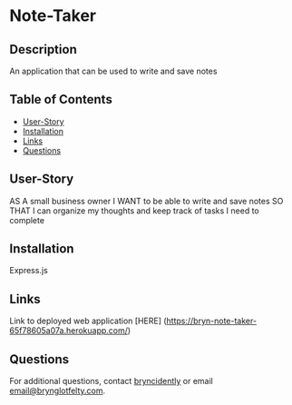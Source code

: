 # Note-Taker

## Description
An application that can be used to write and save notes

## Table of Contents

- [User-Story](#user-story)
- [Installation](#installation)
- [Links](#links)
- [Questions](#questions)

## User-Story

AS A small business owner
I WANT to be able to write and save notes
SO THAT I can organize my thoughts and keep track of tasks I need to complete

## Installation

Express.js

## Links

Link to deployed web application [HERE] (https://bryn-note-taker-65f78605a07a.herokuapp.com/)


## Questions

For additional questions, contact [bryncidently](https://github.com/bryncidently) or email email@brynglotfelty.com.
